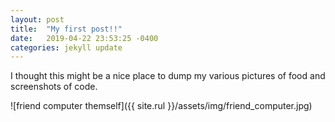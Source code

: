 ```yaml
---
layout: post
title:  "My first post!!"
date:   2019-04-22 23:53:25 -0400
categories: jekyll update
---
```


I thought this might be a nice place to dump my various pictures of food and screenshots of code.

![friend computer themself]({{ site.rul }}/assets/img/friend_computer.jpg)

